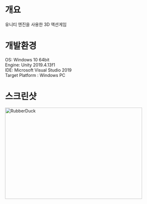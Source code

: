 개요
=============
유니티 엔진을 사용한 3D 액션게임

개발환경
=============
OS: Windows 10 64bit  
Engine: Unity 2019.4.13f1  
IDE: Microsoft Visual Studio 2019  
Target Platform : Windows PC  

스크린샷
=============
<img src="C:\Users\nongsang\Videos\Captures\Dokkaebi0.png" width="450px" height="300px" title="px(픽셀) 크기 설정" alt="RubberDuck"></img><br/>
